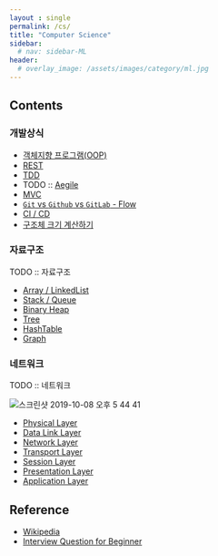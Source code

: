 ```yaml
---
layout : single
permalink: /cs/
title: "Computer Science"
sidebar:
  # nav: sidebar-ML
header:
  # overlay_image: /assets/images/category/ml.jpg
---
```


## Contents

### 개발상식

* [객체지향 프로그램(OOP)](/oop)
* [REST](/rest)
* [TDD](/tdd)
* TODO :: [Aegile](/Aegile)
* [MVC](/mvc)
* [`Git` vs `Github` vs `GitLab` - Flow](/gitflow)
* [CI / CD](/ci-cd)
* [구조체 크기 계산하기](/structsize)

### 자료구조

TODO :: 자료구조 

* [Array / LinkedList](/array-linkedlist)
* [Stack / Queue](/stack-queue)
* [Binary Heap](/binary-heap)
* [Tree](/tree)
* [HashTable](/hashtable)
* [Graph](/graph)

### 네트워크

TODO :: 네트워크

![스크린샷 2019-10-08 오후 5 44 41](https://user-images.githubusercontent.com/44635266/66380942-53935500-e9f3-11e9-956f-8ebc24b46ec4.png)

* [Physical Layer](/physical-layer)
* [Data Link Layer](/dataling-layer)
* [Network Layer](/network-layer)
* [Transport Layer](/transport-layer)
* [Session Layer](/session-layer)
* [Presentation Layer](presentaion-layer)
* [Application Layer](application-layer)

## Reference

* [Wikipedia](https://www.wikipedia.org/)
* [Interview Question for Beginner](https://github.com/JaeYeopHan/Interview_Question_for_Beginner)
